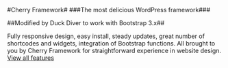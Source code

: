 #Cherry Framework#
###The most delicious WordPress framework###

##Modified by Duck Diver to work with Bootstrap 3.x##

Fully responsive design, easy install, steady updates, great number of shortcodes and widgets, integration of Bootstrap functions. All brought to you by Cherry Framework for straightforward experience in website design. [View all features](http://www.cherryframework.com/features/)</a>

